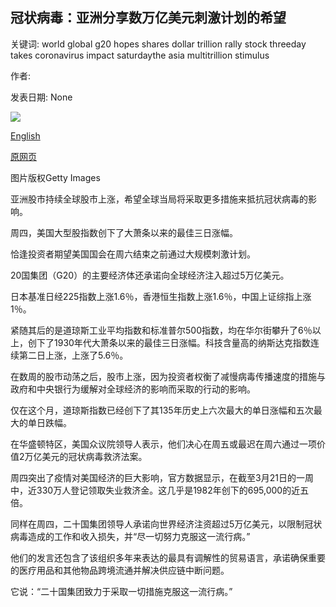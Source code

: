 ## 冠状病毒：亚洲分享数万亿美元刺激计划的希望

关键词: world global g20 hopes shares dollar trillion rally stock threeday takes coronavirus impact saturdaythe asia multitrillion stimulus

作者: 

发表日期: None

![](https://ichef.bbci.co.uk/news/1024/branded_news/9942/production/_111443293_stocksjapan.jpg)

[English](Coronavirus%3A%20Asia%20shares%20up%20on%20multi-trillion%20dollar%20stimulus%20hopes.md)

[原网页](https://www.bbc.com/news/business-52058984)

图片版权Getty Images

亚洲股市持续全球股市上涨，希望全球当局将采取更多措施来抵抗冠状病毒的影响。

周四，美国大型股指数创下了大萧条以来的最佳三日涨幅。

恰逢投资者期望美国国会在周六结束之前通过大规模刺激计划。

20国集团（G20）的主要经济体还承诺向全球经济注入超过5万亿美元。

日本基准日经225指数上涨1.6％，香港恒生指数上涨1.6％，中国上证综指上涨1％。

紧随其后的是道琼斯工业平均指数和标准普尔500指数，均在华尔街攀升了6％以上，创下了1930年代大萧条以来的最佳三日涨幅。科技含量高的纳斯达克指数连续第二日上涨，上涨了5.6％。

在数周的股市动荡之后，股市上涨，因为投资者权衡了减慢病毒传播速度的措施与政府和中央银行为缓解对全球经济的影响而采取的行动的影响。

仅在这个月，道琼斯指数已经创下了其135年历史上六次最大的单日涨幅和五次最大的单日跌幅。

在华盛顿特区，美国众议院领导人表示，他们决心在周五或最迟在周六通过一项价值2万亿美元的冠状病毒救济法案。

周四突出了疫情对美国经济的巨大影响，官方数据显示，在截至3月21日的一周中，近330万人登记领取失业救济金。这几乎是1982年创下的695,000的近五倍。

同样在周四，二十国集团领导人承诺向世界经济注资超过5万亿美元，以限制冠状病毒造成的工作和收入损失，并“尽一切努力克服这一流行病。”

他们的发言还包含了该组织多年来表达的最具有调解性的贸易语言，承诺确保重要的医疗用品和其他物品跨境流通并解决供应链中断问题。

它说：“二十国集团致力于采取一切措施克服这一流行病。”